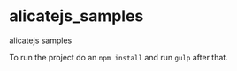 alicatejs_samples
=================

alicatejs samples

To run the project do an `npm install` and run `gulp` after that.
